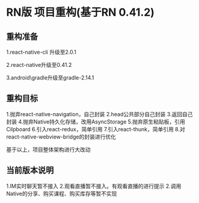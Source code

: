 

#  RN版  项目重构(基于RN 0.41.2)


## 重构准备

1.react-native-cli 升级至2.0.1

2.react-native升级至0.41.2

3.android\gradle升级至gradle-2.14.1


## 重构目标

1.抛弃react-native-navigation，自己封装
2.head公共部分自己封装
3.返回自己封装
4.抛弃Native持久化存储，改用AsyncStorage
5.抛弃原生粘贴板，引用Cilpboard
6.引入react-redux，简单引用
7.引入react-thunk，简单引用
8.对react-native-webview-bridge的封装进行优化

基于以上，项目整体架构进行大改动



## 当前版本说明

1.IM实时聊天暂不接入
2.观看直播暂不接入。有观看直播的进行提示
2.调用Native的分享、购买课程、购买库存等暂不实现















